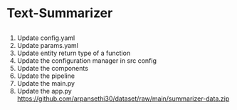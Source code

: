 # Text-Summarizer



##
1. Update config.yaml 
2. Update params.yaml
3. Update entity                    return type of a function
4. Update the configuration manager in src config
5. Update the components
6. Update the pipeline
7. Update the main.py
8. Update the app.py
https://github.com/arpansethi30/dataset/raw/main/summarizer-data.zip